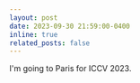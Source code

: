 ```yaml
---
layout: post
date: 2023-09-30 21:59:00-0400
inline: true
related_posts: false
---
```

I'm going to Paris for ICCV 2023.
